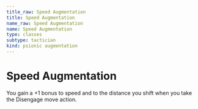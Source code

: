 ```yaml
---
title_raw: Speed Augmentation
title: Speed Augmentation
name_raw: Speed Augmentation
name: Speed Augmentation
type: classes
subtype: tactician
kind: psionic augmentation
---
```


# Speed Augmentation

You gain a +1 bonus to speed and to the distance you shift when you take the Disengage move action.
